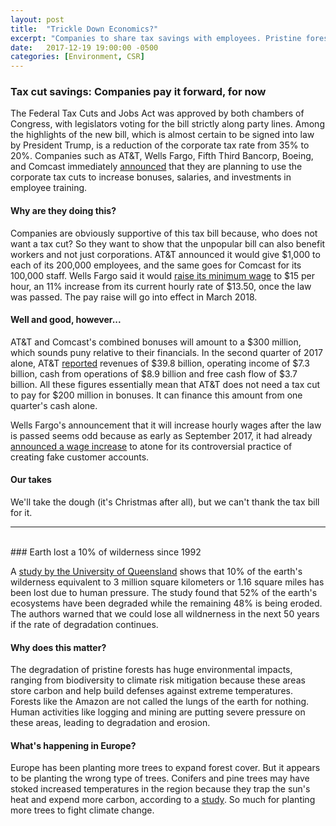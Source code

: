 ```yaml
---
layout: post
title:  "Trickle Down Economics?"
excerpt: "Companies to share tax savings with employees. Pristine forests are disappearing, fast."
date:   2017-12-19 19:00:00 -0500
categories: [Environment, CSR]
---
```


### Tax cut savings: Companies pay it forward, for now

The Federal Tax Cuts and Jobs Act was approved by both chambers of Congress, with legislators voting for the bill strictly along party lines. Among the highlights of the new bill, which is almost certain to be signed into law by President Trump, is a reduction of the corporate tax rate from 35% to 20%. Companies such as AT&T, Wells Fargo, Fifth Third Bancorp, Boeing, and Comcast immediately [announced](https://www.bloomberg.com/news/articles/2017-12-20/wells-fargo-at-t-try-to-prove-unpopular-tax-cut-goes-to-workers?cmpid=socialflow-twitter-business&utm_content=business&utm_campaign=socialflow-organic&utm_source=twitter&utm_medium=social) that they are planning to use the corporate tax cuts to increase bonuses, salaries, and investments in employee training.

#### Why are they doing this?

Companies are obviously supportive of this tax bill because, who does not want a tax cut? So they want to show that the unpopular bill can also benefit workers and not just corporations. AT&T announced it would give $1,000 to each of its 200,000 employees, and the same goes for Comcast for its 100,000 staff. Wells Fargo said it would [raise its minimum wage](https://www.usatoday.com/story/money/2017/12/20/handful-companies-promise-bonuses-pay-raises/971199001/) to $15 per hour, an 11% increase from its current hourly rate of $13.50, once the law was passed. The pay raise will go into effect in March 2018.

#### Well and good, however...

AT&T and Comcast's combined bonuses will amount to a $300 million, which sounds puny relative to their financials. In the second quarter of 2017 alone, AT&T [reported](http://about.att.com/story/att_second_quarter_earnings_2017.html) revenues of $39.8 billion, operating income of $7.3 billion, cash from operations of $8.9 billion and free cash flow of $3.7 billion. All these figures essentially mean that AT&T does not need a tax cut to pay for $200 million in bonuses. It can finance this amount from one quarter's cash alone.

Wells Fargo's announcement that it will increase hourly wages after the law is passed seems odd because as early as September 2017, it had already [announced a wage increase](https://www08.wellsfargomedia.com/assets/pdf/commitment/progress-report.pdf) to atone for its controversial practice of creating fake customer accounts.

#### Our takes

We'll take the dough (it's Christmas after all), but we can't thank the tax bill for it.

* * *
<br />
### Earth lost a 10% of wilderness since 1992

A [study by the University of Queensland](https://www.theguardian.com/environment/2017/dec/21/losing-the-wilderness-a-tenth-has-gone-since-1992-and-gone-for-good) shows that 10% of the earth's wilderness equivalent to 3 million square kilometers or 1.16 square miles has been lost due to human pressure. The study found that 52% of the earth's ecosystems have been degraded while the remaining 48% is being eroded. The authors warned that we could lose all wildnerness in the next 50 years if the rate of degradation continues.

#### Why does this matter?

The degradation of pristine forests has huge environmental impacts, ranging from biodiversity to climate risk mitigation because these areas store carbon and help build defenses against extreme temperatures. Forests like the Amazon are not called the lungs of the earth for nothing. Human activities like logging and mining are putting severe pressure on these areas, leading to degradation and erosion.

#### What's happening in Europe?

Europe has been planting more trees to expand forest cover. But it appears to be planting the wrong type of trees. Conifers and pine trees may have stoked increased temperatures in the region because they trap the sun's heat and expend more carbon, according to a [study](https://www.reuters.com/article/us-climatechange-forests/europes-shift-to-dark-green-forests-stokes-global-warming-study-idUSKCN0VD2KV). So much for planting more trees to fight climate change.  
